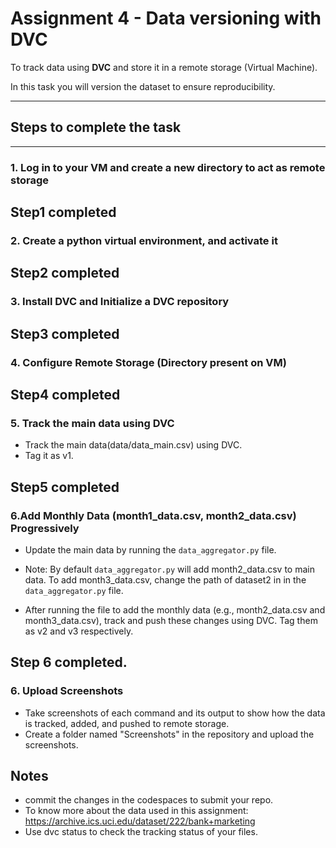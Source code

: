 # **Assignment 4 - Data versioning with DVC**

To track data using **DVC** and store it in a remote storage (Virtual Machine).

In this task you will version the dataset to ensure reproducibility.

---

## Steps to complete the task

---



###  **1. Log in to your VM and create a new directory to act as remote storage**

## Step1 completed

### **2. Create a python virtual environment, and activate it**

## Step2 completed

### **3. Install DVC and Initialize a DVC repository**

## Step3 completed
 
### **4. Configure Remote Storage (Directory present on VM)**

## Step4 completed

### **5. Track the main data using DVC**
- Track the main data(data/data_main.csv) using DVC.
- Tag it as v1.

## Step5 completed

### **6.Add Monthly Data (month1_data.csv, month2_data.csv) Progressively**
- Update the main data by running the `data_aggregator.py` file.

- Note: By default `data_aggregator.py` will add month2_data.csv to main data. To add month3_data.csv, change the path of dataset2 in in the `data_aggregator.py` file.

- After running the file to add the monthly data (e.g., month2_data.csv and month3_data.csv), track and push these changes using DVC. Tag them as v2 and v3 respectively.

## Step 6 completed.

### 6. Upload Screenshots
- Take screenshots of each command and its output to show how the data is tracked, added, and pushed to remote storage.
- Create a folder named "Screenshots" in the repository and upload the screenshots.

## Notes
- commit the changes in the codespaces to submit your repo.
- To know more about the data used in this assignment: https://archive.ics.uci.edu/dataset/222/bank+marketing
- Use dvc status to check the tracking status of your files.
